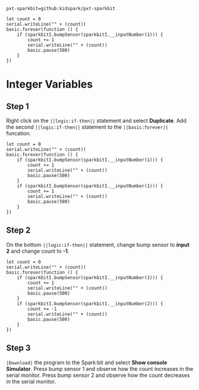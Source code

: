 ```package
pxt-sparkbit=github:kidspark/pxt-sparkbit
```

```template
let count = 0
serial.writeLine("" + (count))
basic.forever(function () {
    if (sparkbitI.bumpSensor(sparkbitI.__inputNumber(1))) {
        count += 1
        serial.writeLine("" + (count))
        basic.pause(500)
    }
})
```

# Integer Variables

## Step 1

Right click on the ``||logic:if-then||`` statement and select **Duplicate**. Add the second ``||logic:if-then||`` statement to the ``||basic:forever||`` funcation.

```blocks
let count = 0
serial.writeLine("" + (count))
basic.forever(function () {
    if (sparkbitI.bumpSensor(sparkbitI.__inputNumber(1))) {
        count += 1
        serial.writeLine("" + (count))
        basic.pause(500)
    }
    if (sparkbitI.bumpSensor(sparkbitI.__inputNumber(1))) {
        count += 1
        serial.writeLine("" + (count))
        basic.pause(500)
    }
})
```

## Step 2

On the bottom ``||logic:if-then||`` statement, change bump sensor to **input 2** and change count to **-1**.

```blocks
let count = 0
serial.writeLine("" + (count))
basic.forever(function () {
    if (sparkbitI.bumpSensor(sparkbitI.__inputNumber(1))) {
        count += 1
        serial.writeLine("" + (count))
        basic.pause(500)
    }
    if (sparkbitI.bumpSensor(sparkbitI.__inputNumber(2))) {
        count += -1
        serial.writeLine("" + (count))
        basic.pause(500)
    }
})
```

## Step 3

``|Download|`` the program to the Spark:bit and select **Show console Simulator**. Press bump sensor 1 and observe how the count increases in the serial monitor. Press bump sensor 2 and observe how the count decreases in the serial monitor.